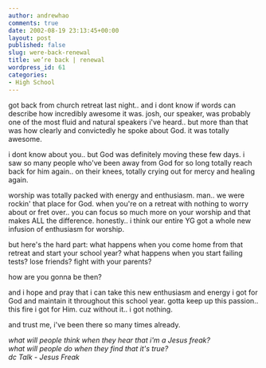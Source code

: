 ```yaml
---
author: andrewhao
comments: true
date: 2002-08-19 23:13:45+00:00
layout: post
published: false
slug: were-back-renewal
title: we’re back | renewal
wordpress_id: 61
categories:
- High School
---
```


got back from church retreat last night.. and i dont know if words can describe how incredibly awesome it was. josh, our speaker, was probably one of the most fluid and natural speakers i've heard.. but more than that was how clearly and convictedly he spoke about God. it was totally awesome.

i dont know about you.. but God was definitely moving these few days. i saw so many people who've been away from God for so long totally reach back for him again.. on their knees, totally crying out for mercy and healing again.

worship was totally packed with energy and enthusiasm. man.. we were rockin' that place for God. when you're on a retreat with nothing to worry about or fret over.. you can focus so much more on your worship and that makes ALL the difference. honestly.. i think our entire YG got a whole new infusion of enthusiasm for worship.

but here's the hard part: what happens when you come home from that retreat and start your school year? what happens when you start failing tests? lose friends? fight with your parents?

how are you gonna be then?

and i hope and pray that i can take this new enthusiasm and energy i got for God and maintain it throughout this school year. gotta keep up this passion.. this fire i got for Him. cuz without it.. i got nothing.

and trust me, i've been there so many times already.

_what will people think when they hear that i'm a Jesus freak?  
what will people do when they find that it's true?  
dc Talk - Jesus Freak_
